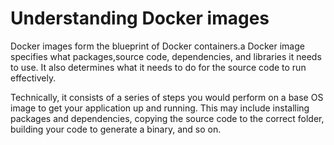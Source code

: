# Understanding Docker images

Docker images form the blueprint of Docker containers.a Docker image specifies what packages,source code, dependencies, and libraries it needs to use. It also determines what it needs to do for the source code to run effectively.

Technically, it consists of a series of steps you would perform on a base OS image to get your application up and running. This may include installing packages and dependencies, copying the source code to the correct folder, building your code to generate a binary, and so on.